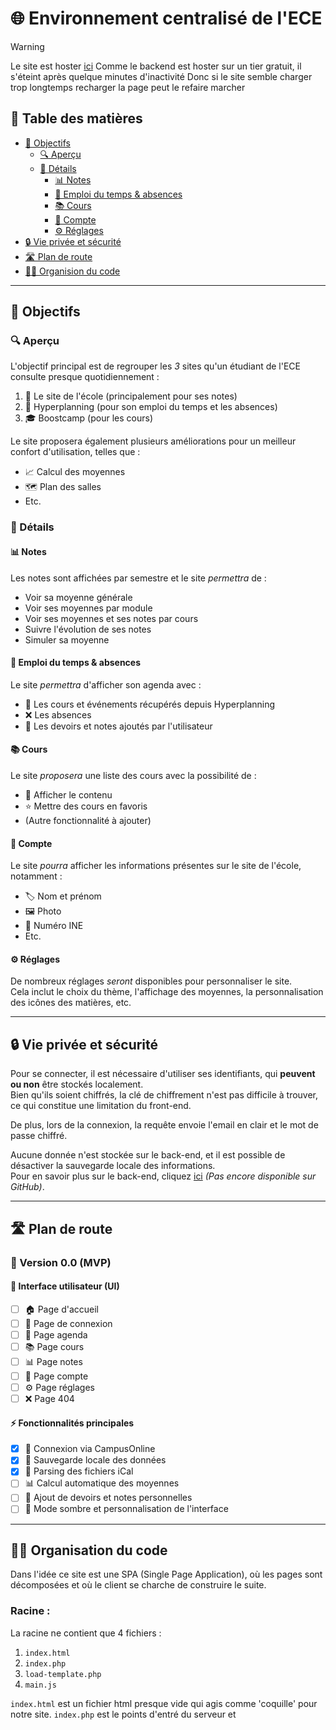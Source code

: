 # 🌐 Environnement centralisé de l'ECE

> [!WARNING]
> Le site est hoster [ici](https://ececefrontend-production.up.railway.app/)
> Comme le backend est hoster sur un tier gratuit, il s'éteint après quelque minutes d'inactivité
> Donc si le site semble charger trop longtemps recharger la page peut le refaire marcher


## 📖 Table des matières
- [🎯 Objectifs](#-objectifs)
  - [🔍 Aperçu](#-aperçu)
  - [📌 Détails](#-détails)
    - [📊 Notes](#-notes)
    - [📅 Emploi du temps & absences](#-emploi-du-temps--absences)
    - [📚 Cours](#-cours)
    - [👤 Compte](#-compte)
    - [⚙️ Réglages](#-réglages)
- [🔒 Vie privée et sécurité](#-vie-privée-et-sécurité)
- [🛣️ Plan de route](#️-plan-de-route)
- [👨‍💻 Organision du code](#-organisation-du-code)
---


## 🎯 Objectifs

### 🔍 Aperçu

L'objectif principal est de regrouper les *3* sites qu'un étudiant de l'ECE consulte presque quotidiennement :  
1. 📖 Le site de l'école (principalement pour ses notes)  
2. 📅 Hyperplanning (pour son emploi du temps et les absences)  
3. 🎓 Boostcamp (pour les cours)  

Le site proposera également plusieurs améliorations pour un meilleur confort d'utilisation, telles que :  
- 📈 Calcul des moyennes  
- 🗺️ Plan des salles  
- Etc.  

### 📌 Détails

#### 📊 Notes

Les notes sont affichées par semestre et le site *permettra* de :  
- Voir sa moyenne générale  
- Voir ses moyennes par module  
- Voir ses moyennes et ses notes par cours  
- Suivre l'évolution de ses notes  
- Simuler sa moyenne  

#### 📅 Emploi du temps & absences

Le site *permettra* d'afficher son agenda avec :  
- 📆 Les cours et événements récupérés depuis Hyperplanning  
- ❌ Les absences  
- 📝 Les devoirs et notes ajoutés par l'utilisateur  

#### 📚 Cours

Le site *proposera* une liste des cours avec la possibilité de :  
- 📖 Afficher le contenu  
- ⭐ Mettre des cours en favoris  
- (Autre fonctionnalité à ajouter)  

#### 👤 Compte

Le site *pourra* afficher les informations présentes sur le site de l'école, notamment :  
- 🏷️ Nom et prénom  
- 🖼️ Photo  
- 🔢 Numéro INE  
- Etc.  

#### ⚙️ Réglages

De nombreux réglages *seront* disponibles pour personnaliser le site.  
Cela inclut le choix du thème, l'affichage des moyennes, la personnalisation des icônes des matières, etc.  

---

## 🔒 Vie privée et sécurité

Pour se connecter, il est nécessaire d'utiliser ses identifiants, qui **peuvent ou non** être stockés localement.  
Bien qu'ils soient chiffrés, la clé de chiffrement n'est pas difficile à trouver, ce qui constitue une limitation du front-end.  

De plus, lors de la connexion, la requête envoie l'email en clair et le mot de passe chiffré.  

Aucune donnée n'est stockée sur le back-end, et il est possible de désactiver la sauvegarde locale des informations.  
Pour en savoir plus sur le back-end, cliquez [ici]() *(Pas encore disponible sur GitHub)*.  

---

## 🛣️ Plan de route

### 🚀 Version 0.0 (MVP)

#### 🎨 Interface utilisateur (UI)  

- [ ] 🏠 Page d'accueil  
- [ ] 🔑 Page de connexion  
- [ ] 📅 Page agenda  
- [ ] 📚 Page cours  
- [ ] 📊 Page notes  
- [ ] 👤 Page compte  
- [ ] ⚙️ Page réglages  
- [ ] ❌ Page 404  

#### ⚡ Fonctionnalités principales  

- [X] 🔐 Connexion via CampusOnline  
- [X] 💾 Sauvegarde locale des données  
- [X] 📆 Parsing des fichiers iCal  
- [ ] 📊 Calcul automatique des moyennes  
- [ ] 📌 Ajout de devoirs et notes personnelles  
- [ ] 🌙 Mode sombre et personnalisation de l'interface  

---


## 👨‍💻 Organisation du code

Dans l'idée ce site est une SPA (Single Page Application), où les pages sont décomposées et où le client se charche de construire le suite.

### Racine :

La racine ne contient que 4 fichiers :
 1. ```index.html```
 2. ```index.php```
 3. ```load-template.php```
 4. ```main.js```


```index.html``` est un fichier html presque vide qui agis comme 'coquille' pour notre site.
```index.php``` est le points d'entré du serveur et 
